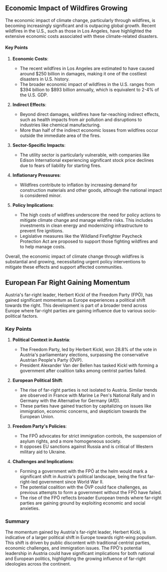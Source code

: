 ## Economic Impact of Wildfires Growing

The economic impact of climate change, particularly through wildfires, is becoming increasingly
significant and is outpacing global growth. Recent wildfires in the U.S., such as those in Los
Angeles, have highlighted the extensive economic costs associated with these climate-related
disasters.

#### Key Points

1. **Economic Costs**:

    - The recent wildfires in Los Angeles are estimated to have caused around $250 billion in
      damages, making it one of the costliest disasters in U.S. history.
    - The broader economic impact of wildfires in the U.S. ranges from $394 billion to $893 billion
      annually, which is equivalent to 2-4% of the U.S. GDP.

2. **Indirect Effects**:

    - Beyond direct damages, wildfires have far-reaching indirect effects, such as health impacts
      from air pollution and disruptions to industries like chemical manufacturing.
    - More than half of the indirect economic losses from wildfires occur outside the immediate area
      of the fires.

3. **Sector-Specific Impacts**:

    - The utility sector is particularly vulnerable, with companies like Edison International
      experiencing significant stock price declines due to fears of liability for starting fires.

4. **Inflationary Pressures**:

    - Wildfires contribute to inflation by increasing demand for construction materials and other
      goods, although the national impact is considered minor.

5. **Policy Implications**:
    - The high costs of wildfires underscore the need for policy actions to mitigate climate change
      and manage wildfire risks. This includes investments in clean energy and modernizing
      infrastructure to prevent fire ignitions.
    - Legislative measures like the Wildland Firefighter Paycheck Protection Act are proposed to
      support those fighting wildfires and to help manage costs.

Overall, the economic impact of climate change through wildfires is substantial and growing,
necessitating urgent policy interventions to mitigate these effects and support affected
communities.

## European Far Right Gaining Momentum

Austria's far-right leader, Herbert Kickl of the Freedom Party (FPÖ), has gained significant
momentum as Europe experiences a political shift towards the right. This development is part of a
broader trend across Europe where far-right parties are gaining influence due to various
socio-political factors.

### Key Points

1. **Political Context in Austria**:

    - The Freedom Party, led by Herbert Kickl, won 28.8% of the vote in Austria's parliamentary
      elections, surpassing the conservative Austrian People's Party (ÖVP).
    - President Alexander Van der Bellen has tasked Kickl with forming a government after coalition
      talks among centrist parties failed.

2. **European Political Shift**:

    - The rise of far-right parties is not isolated to Austria. Similar trends are observed in
      France with Marine Le Pen's National Rally and in Germany with the Alternative for Germany
      (AfD).
    - These parties have gained traction by capitalizing on issues like immigration, economic
      concerns, and skepticism towards the European Union.

3. **Freedom Party's Policies**:

    - The FPÖ advocates for strict immigration controls, the suspension of asylum rights, and a more
      homogeneous society.
    - It opposes EU sanctions against Russia and is critical of Western military aid to Ukraine.

4. **Challenges and Implications**:
    - Forming a government with the FPÖ at the helm would mark a significant shift in Austria's
      political landscape, being the first far-right-led government since World War II.
    - The potential coalition with the ÖVP could face challenges, as previous attempts to form a
      government without the FPÖ have failed.
    - The rise of the FPÖ reflects broader European trends where far-right parties are gaining
      ground by exploiting economic and social anxieties.

### Summary

The momentum gained by Austria's far-right leader, Herbert Kickl, is indicative of a larger
political shift in Europe towards right-wing populism. This shift is driven by public discontent
with traditional centrist parties, economic challenges, and immigration issues. The FPÖ's potential
leadership in Austria could have significant implications for both national and European politics,
highlighting the growing influence of far-right ideologies across the continent.

